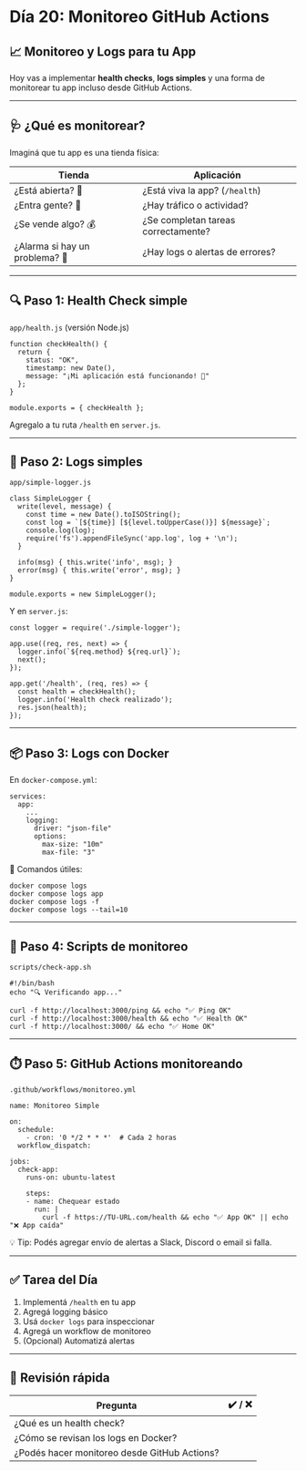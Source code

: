 # Día 20: Monitoreo GitHub Actions

## 📈 Monitoreo y Logs para tu App[](https://90daysdevops.295devops.com/semana-02/dia8#-monitoreo-y-logs-para-tu-app "Enlace directo al 📈 Monitoreo y Logs para tu App")


Hoy vas a implementar **health checks**, **logs simples** y una forma de monitorear tu app incluso desde GitHub Actions.

___

## 🩺 ¿Qué es monitorear?[](https://90daysdevops.295devops.com/semana-02/dia8#-qu%C3%A9-es-monitorear "Enlace directo al 🩺 ¿Qué es monitorear?")

Imaginá que tu app es una tienda física:

| Tienda | Aplicación |
| --- | --- |
| ¿Está abierta? 🏪 | ¿Está viva la app? (`/health`) |
| ¿Entra gente? 👥 | ¿Hay tráfico o actividad? |
| ¿Se vende algo? 💰 | ¿Se completan tareas correctamente? |
| ¿Alarma si hay un problema? 🚨 | ¿Hay logs o alertas de errores? |

___

## 🔍 Paso 1: Health Check simple[](https://90daysdevops.295devops.com/semana-02/dia8#-paso-1-health-check-simple "Enlace directo al 🔍 Paso 1: Health Check simple")

`app/health.js` (versión Node.js)

```
function checkHealth() {
  return {
    status: "OK",
    timestamp: new Date(),
    message: "¡Mi aplicación está funcionando! 🎉"
  };
}

module.exports = { checkHealth };
```

Agregalo a tu ruta `/health` en `server.js`.

___

## 📓 Paso 2: Logs simples[](https://90daysdevops.295devops.com/semana-02/dia8#-paso-2-logs-simples "Enlace directo al 📓 Paso 2: Logs simples")

`app/simple-logger.js`

```
class SimpleLogger {
  write(level, message) {
    const time = new Date().toISOString();
    const log = `[${time}] [${level.toUpperCase()}] ${message}`;
    console.log(log);
    require('fs').appendFileSync('app.log', log + '\n');
  }

  info(msg) { this.write('info', msg); }
  error(msg) { this.write('error', msg); }
}

module.exports = new SimpleLogger();
```

Y en `server.js`:

```
const logger = require('./simple-logger');

app.use((req, res, next) => {
  logger.info(`${req.method} ${req.url}`);
  next();
});

app.get('/health', (req, res) => {
  const health = checkHealth();
  logger.info('Health check realizado');
  res.json(health);
});
```

___

## 📦 Paso 3: Logs con Docker[](https://90daysdevops.295devops.com/semana-02/dia8#-paso-3-logs-con-docker "Enlace directo al 📦 Paso 3: Logs con Docker")

En `docker-compose.yml`:

```
services:
  app:
    ...
    logging:
      driver: "json-file"
      options:
        max-size: "10m"
        max-file: "3"
```

🧪 Comandos útiles:

```
docker compose logs
docker compose logs app
docker compose logs -f
docker compose logs --tail=10
```

___

## 🔧 Paso 4: Scripts de monitoreo[](https://90daysdevops.295devops.com/semana-02/dia8#-paso-4-scripts-de-monitoreo "Enlace directo al 🔧 Paso 4: Scripts de monitoreo")

`scripts/check-app.sh`

```
#!/bin/bash
echo "🔍 Verificando app..."

curl -f http://localhost:3000/ping && echo "✅ Ping OK"
curl -f http://localhost:3000/health && echo "✅ Health OK"
curl -f http://localhost:3000/ && echo "✅ Home OK"
```

___

## ⏱️ Paso 5: GitHub Actions monitoreando[](https://90daysdevops.295devops.com/semana-02/dia8#%EF%B8%8F-paso-5-github-actions-monitoreando "Enlace directo al ⏱️ Paso 5: GitHub Actions monitoreando")

`.github/workflows/monitoreo.yml`

```
name: Monitoreo Simple

on:
  schedule:
    - cron: '0 */2 * * *'  # Cada 2 horas
  workflow_dispatch:

jobs:
  check-app:
    runs-on: ubuntu-latest

    steps:
    - name: Chequear estado
      run: |
        curl -f https://TU-URL.com/health && echo "✅ App OK" || echo "❌ App caída"
```

💡 Tip: Podés agregar envío de alertas a Slack, Discord o email si falla.

___

## ✅ Tarea del Día[](https://90daysdevops.295devops.com/semana-02/dia8#-tarea-del-d%C3%ADa "Enlace directo al ✅ Tarea del Día")

1.  Implementá `/health` en tu app
2.  Agregá logging básico
3.  Usá `docker logs` para inspeccionar
4.  Agregá un workflow de monitoreo
5.  (Opcional) Automatizá alertas


___

## 🧠 Revisión rápida[](https://90daysdevops.295devops.com/semana-02/dia8#-revisi%C3%B3n-r%C3%A1pida "Enlace directo al 🧠 Revisión rápida")

| Pregunta | ✔️ / ❌ |
| --- | --- |
| ¿Qué es un health check? |  |
| ¿Cómo se revisan los logs en Docker? |  |
| ¿Podés hacer monitoreo desde GitHub Actions? |  |




